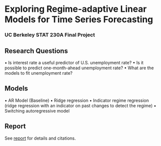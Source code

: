 # Exploring Regime-adaptive Linear Models for Time Series Forecasting
### UC Berkeley STAT 230A Final Project

## Research Questions
• Is interest rate a useful predictor of U.S. unemployment rate?
• Is it possible to predict one-month-ahead unemployment rate?
• What are the models to fit unemployment rate?

## Models
• AR Model (Baseline)
• Ridge regression
• Indicator regime regression (ridge regression with an indicator on past changes to detect the regime)
• Switching autoregressive model 

## Report
See [report](https://github.com/jianzhi-1/US-Unemployment-Switching-Model/blob/main/230Areport.pdf) for details and citations.
